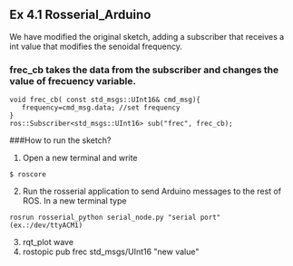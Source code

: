 ## Ex 4.1 Rosserial_Arduino

We have modified the original sketch, adding a subscriber that receives a int value
that modifies the senoidal frequency.

### frec_cb takes the data from the subscriber and changes the value of frecuency variable.

```
void frec_cb( const std_msgs::UInt16& cmd_msg){
   frequency=cmd_msg.data; //set frequency      
}
ros::Subscriber<std_msgs::UInt16> sub("frec", frec_cb);
```
###How to run the sketch?
1. Open a new terminal and write
```
$ roscore 
```
2. Run the rosserial application to send Arduino messages to the rest of ROS. In a new terminal type
```
rosrun rosserial_python serial_node.py "serial port"  (ex.:/dev/ttyACM1) 
```

3. rqt_plot wave
4. rostopic pub frec std_msgs/UInt16 "new value"

